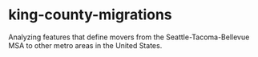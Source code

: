 # king-county-migrations
Analyzing features that define movers from the Seattle-Tacoma-Bellevue MSA to other metro areas in the United States.
